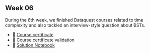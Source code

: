 ## Week 06

During the 6th week, we finished Dataquest courses related to time complexity and also tackled an interview-style question about BSTs.

- :link: [Course certificate](./André-Eduardo-Meneses-do-Nascimento--Introduction-to-Algorithms.pdf)
- :link: [Course certificate validation](https://app.dataquest.io/verify_cert/T7TOEY2Q0L50GXP15NFX/)
- :file_folder: [Solution Notebook](./Week_06_bst.ipynb)
